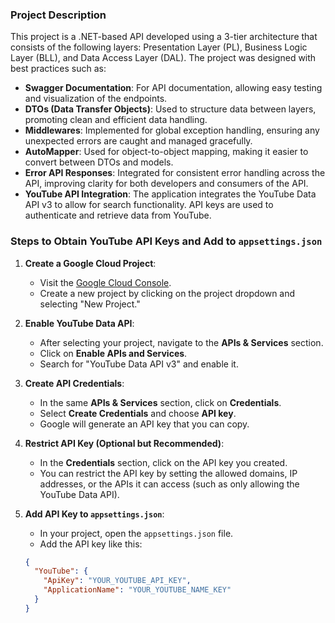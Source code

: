 ### Project Description

This project is a .NET-based API developed using a 3-tier architecture that consists of the following layers: Presentation Layer (PL), Business Logic Layer (BLL), and Data Access Layer (DAL). The project was designed with best practices such as:

- **Swagger Documentation**: For API documentation, allowing easy testing and visualization of the endpoints.
- **DTOs (Data Transfer Objects)**: Used to structure data between layers, promoting clean and efficient data handling.
- **Middlewares**: Implemented for global exception handling, ensuring any unexpected errors are caught and managed gracefully.
- **AutoMapper**: Used for object-to-object mapping, making it easier to convert between DTOs and models.
- **Error API Responses**: Integrated for consistent error handling across the API, improving clarity for both developers and consumers of the API.
- **YouTube API Integration**: The application integrates the YouTube Data API v3 to allow for search functionality. API keys are used to authenticate and retrieve data from YouTube.

### Steps to Obtain YouTube API Keys and Add to `appsettings.json`

1. **Create a Google Cloud Project**:
   - Visit the [Google Cloud Console](https://console.cloud.google.com/).
   - Create a new project by clicking on the project dropdown and selecting "New Project."
   
2. **Enable YouTube Data API**:
   - After selecting your project, navigate to the **APIs & Services** section.
   - Click on **Enable APIs and Services**.
   - Search for "YouTube Data API v3" and enable it.

3. **Create API Credentials**:
   - In the same **APIs & Services** section, click on **Credentials**.
   - Select **Create Credentials** and choose **API key**.
   - Google will generate an API key that you can copy.

4. **Restrict API Key (Optional but Recommended)**:
   - In the **Credentials** section, click on the API key you created.
   - You can restrict the API key by setting the allowed domains, IP addresses, or the APIs it can access (such as only allowing the YouTube Data API).

5. **Add API Key to `appsettings.json`**:
   - In your project, open the `appsettings.json` file.
   - Add the API key like this:

   ```json
   {
     "YouTube": {
       "ApiKey": "YOUR_YOUTUBE_API_KEY",
       "ApplicationName": "YOUR_YOUTUBE_NAME_KEY"
     }
   }
   ```



